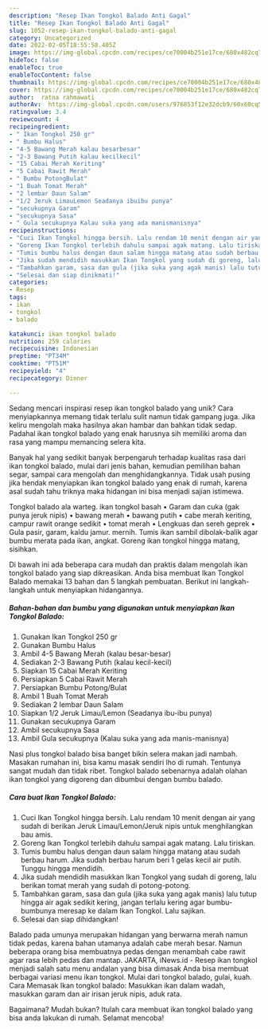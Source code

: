 ```yaml
---
description: "Resep Ikan Tongkol Balado Anti Gagal"
title: "Resep Ikan Tongkol Balado Anti Gagal"
slug: 1052-resep-ikan-tongkol-balado-anti-gagal
category: Uncategorized
date: 2022-02-05T18:55:58.405Z
image: https://img-global.cpcdn.com/recipes/ce70004b251e17ce/680x482cq70/ikan-tongkol-balado-foto-resep-utama.jpg
hideToc: false
enableToc: true
enableTocContent: false
thumbnail: https://img-global.cpcdn.com/recipes/ce70004b251e17ce/680x482cq70/ikan-tongkol-balado-foto-resep-utama.jpg
cover: https://img-global.cpcdn.com/recipes/ce70004b251e17ce/680x482cq70/ikan-tongkol-balado-foto-resep-utama.jpg
author:  ratna rahmawati
authorAv:  https://img-global.cpcdn.com/users/976853f12e32dcb9/60x60cq50/avatar.jpg
ratingvalue: 3.4
reviewcount: 4
recipeingredient:
- " Ikan Tongkol 250 gr"
- " Bumbu Halus"
- "4-5 Bawang Merah kalau besarbesar"
- "2-3 Bawang Putih kalau kecilkecil"
- "15 Cabai Merah Keriting"
- "5 Cabai Rawit Merah"
- " Bumbu PotongBulat"
- "1 Buah Tomat Merah"
- "2 lembar Daun Salam"
- "1/2 Jeruk LimauLemon Seadanya ibuibu punya"
- "secukupnya Garam"
- "secukupnya Sasa"
- " Gula secukupnya Kalau suka yang ada manismanisnya"
recipeinstructions:
- "Cuci Ikan Tongkol hingga bersih. Lalu rendam 10 menit dengan air yang sudah di berikan Jeruk Limau/Lemon/Jeruk nipis untuk menghilangkan bau amis."
- "Goreng Ikan Tongkol terlebih dahulu sampai agak matang. Lalu tiriskan."
- "Tumis bumbu halus dengan daun salam hingga matang atau sudah berbau harum. Jika sudah berbau harum beri 1 gelas kecil air putih. Tunggu hingga mendidih."
- "Jika sudah mendidih masukkan Ikan Tongkol yang sudah di goreng, lalu berikan tomat merah yang sudah di potong-potong."
- "Tambahkan garam, sasa dan gula (jika suka yang agak manis) lalu tutup hingga air agak sedikit kering, jangan terlalu kering agar bumbu-bumbunya meresap ke dalam Ikan Tongkol. Lalu sajikan."
- "Selesai dan siap dinikmati!"
categories:
- Resep
tags:
- ikan
- tongkol
- balado

katakunci: ikan tongkol balado 
nutrition: 259 calories
recipecuisine: Indonesian
preptime: "PT34M"
cooktime: "PT51M"
recipeyield: "4"
recipecategory: Dinner

---
```



Sedang mencari inspirasi resep ikan tongkol balado yang unik? Cara menyiapkannya memang tidak terlalu sulit namun tidak gampang juga. Jika keliru mengolah maka hasilnya akan hambar dan bahkan tidak sedap. Padahal ikan tongkol balado yang enak harusnya sih memiliki aroma dan rasa yang mampu memancing selera kita.


Banyak hal yang sedikit banyak berpengaruh terhadap kualitas rasa dari ikan tongkol balado, mulai dari jenis bahan, kemudian pemilihan bahan segar, sampai cara mengolah dan menghidangkannya. Tidak usah pusing jika hendak menyiapkan ikan tongkol balado yang enak di rumah, karena asal sudah tahu triknya maka hidangan ini bisa menjadi sajian istimewa.

Tongkol balado ala warteg. ikan tongkol basah • Garam dan cuka (gak punya jeruk nipis) • bawang merah • bawang putih • cabe merah keriting, campur rawit orange sedikit • tomat merah • Lengkuas dan sereh geprek • Gula pasir, garam, kaldu jamur. mernih. Tumis ikan sambil dibolak-balik agar bumbu merata pada ikan, angkat. Goreng ikan tongkol hingga matang, sisihkan.


Di bawah ini ada beberapa cara mudah dan praktis dalam mengolah ikan tongkol balado yang siap dikreasikan. Anda bisa membuat Ikan Tongkol Balado memakai 13 bahan dan 5 langkah pembuatan. Berikut ini langkah-langkah untuk menyiapkan hidangannya.

<!--inarticleads1-->

##### Bahan-bahan dan bumbu yang digunakan untuk menyiapkan Ikan Tongkol Balado:

1. Gunakan  Ikan Tongkol 250 gr
1. Gunakan  Bumbu Halus
1. Ambil 4-5 Bawang Merah (kalau besar-besar)
1. Sediakan 2-3 Bawang Putih (kalau kecil-kecil)
1. Siapkan 15 Cabai Merah Keriting
1. Persiapkan 5 Cabai Rawit Merah
1. Persiapkan  Bumbu Potong/Bulat
1. Ambil 1 Buah Tomat Merah
1. Sediakan 2 lembar Daun Salam
1. Siapkan 1/2 Jeruk Limau/Lemon (Seadanya ibu-ibu punya)
1. Gunakan secukupnya Garam
1. Ambil secukupnya Sasa
1. Ambil  Gula secukupnya (Kalau suka yang ada manis-manisnya)


Nasi plus tongkol balado bisa banget bikin selera makan jadi nambah. Masakan rumahan ini, bisa kamu masak sendiri lho di rumah. Tentunya sangat mudah dan tidak ribet. Tongkol balado sebenarnya adalah olahan ikan tongkol yang digoreng dan dibumbui dengan bumbu balado. 

<!--inarticleads2-->

##### Cara buat Ikan Tongkol Balado:

1. Cuci Ikan Tongkol hingga bersih. Lalu rendam 10 menit dengan air yang sudah di berikan Jeruk Limau/Lemon/Jeruk nipis untuk menghilangkan bau amis.
1. Goreng Ikan Tongkol terlebih dahulu sampai agak matang. Lalu tiriskan.
1. Tumis bumbu halus dengan daun salam hingga matang atau sudah berbau harum. Jika sudah berbau harum beri 1 gelas kecil air putih. Tunggu hingga mendidih.
1. Jika sudah mendidih masukkan Ikan Tongkol yang sudah di goreng, lalu berikan tomat merah yang sudah di potong-potong.
1. Tambahkan garam, sasa dan gula (jika suka yang agak manis) lalu tutup hingga air agak sedikit kering, jangan terlalu kering agar bumbu-bumbunya meresap ke dalam Ikan Tongkol. Lalu sajikan.
1. Selesai dan siap dihidangkan!

Balado pada umunya merupakan hidangan yang berwarna merah namun tidak pedas, karena bahan utamanya adalah cabe merah besar. Namun beberapa orang bisa membuatnya pedas dengan menambah cabe rawit agar rasa lebih pedas dan mantap. JAKARTA, iNews.id - Resep ikan tongkol menjadi salah satu menu andalan yang bisa dimasak Anda bisa membuat berbagai variasi menu ikan tongkol. Mulai dari tongkol balado, gulai, kuah. Cara Memasak Ikan tongkol balado: Masukkan ikan dalam wadah, masukkan garam dan air irisan jeruk nipis, aduk rata. 

Bagaimana? Mudah bukan? Itulah cara membuat ikan tongkol balado yang bisa anda lakukan di rumah. Selamat mencoba!
